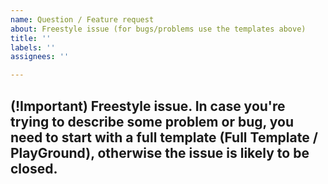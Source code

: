 ```yaml
---
name: Question / Feature request
about: Freestyle issue (for bugs/problems use the templates above)
title: ''
labels: ''
assignees: ''

---
```


## (!Important) Freestyle issue. In case you're trying to describe some problem or bug, you need to start with a full template (Full Template / PlayGround), otherwise the issue is likely to be closed.
